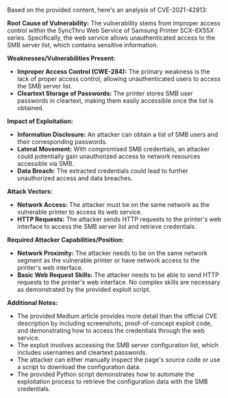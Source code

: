 Based on the provided content, here's an analysis of CVE-2021-42913:

**Root Cause of Vulnerability:**
The vulnerability stems from improper access control within the SyncThru Web Service of Samsung Printer SCX-6X55X series. Specifically, the web service allows unauthenticated access to the SMB server list, which contains sensitive information.

**Weaknesses/Vulnerabilities Present:**
*   **Improper Access Control (CWE-284):** The primary weakness is the lack of proper access control, allowing unauthenticated users to access the SMB server list.
*   **Cleartext Storage of Passwords:** The printer stores SMB user passwords in cleartext, making them easily accessible once the list is obtained.

**Impact of Exploitation:**
*   **Information Disclosure:** An attacker can obtain a list of SMB users and their corresponding passwords.
*   **Lateral Movement:** With compromised SMB credentials, an attacker could potentially gain unauthorized access to network resources accessible via SMB.
*   **Data Breach:** The extracted credentials could lead to further unauthorized access and data breaches.

**Attack Vectors:**
*   **Network Access:** The attacker must be on the same network as the vulnerable printer to access its web service.
*   **HTTP Requests:**  The attacker sends HTTP requests to the printer's web interface to access the SMB server list and retrieve credentials.

**Required Attacker Capabilities/Position:**
*   **Network Proximity:** The attacker needs to be on the same network segment as the vulnerable printer or have network access to the printer's web interface.
*   **Basic Web Request Skills:** The attacker needs to be able to send HTTP requests to the printer's web interface. No complex skills are necessary as demonstrated by the provided exploit script.

**Additional Notes:**

*   The provided Medium article provides more detail than the official CVE description by including screenshots, proof-of-concept exploit code, and demonstrating how to access the credentials through the web service.
*   The exploit involves accessing the SMB server configuration list, which includes usernames and cleartext passwords.
*   The attacker can either manually inspect the page's source code or use a script to download the configuration data.
*   The provided Python script demonstrates how to automate the exploitation process to retrieve the configuration data with the SMB credentials.